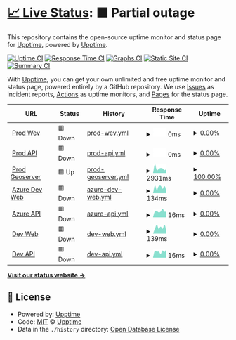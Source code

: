 # [📈 Live Status](https://upptime.github.io/upptime): <!--live status--> **🟧 Partial outage**

This repository contains the open-source uptime monitor and status page for [Upptime](https://upptime.js.org), powered by [Upptime](https://github.com/upptime/upptime).

[![Uptime CI](https://github.com/codustry/smart-patrol-status/workflows/Uptime%20CI/badge.svg)](https://github.com/codustry/smart-patrol-status/actions?query=workflow%3A%22Uptime+CI%22)
[![Response Time CI](https://github.com/codustry/smart-patrol-status/workflows/Response%20Time%20CI/badge.svg)](https://github.com/codustry/smart-patrol-status/actions?query=workflow%3A%22Response+Time+CI%22)
[![Graphs CI](https://github.com/codustry/smart-patrol-status/workflows/Graphs%20CI/badge.svg)](https://github.com/codustry/smart-patrol-status/actions?query=workflow%3A%22Graphs+CI%22)
[![Static Site CI](https://github.com/codustry/smart-patrol-status/workflows/Static%20Site%20CI/badge.svg)](https://github.com/codustry/smart-patrol-status/actions?query=workflow%3A%22Static+Site+CI%22)
[![Summary CI](https://github.com/codustry/smart-patrol-status/workflows/Summary%20CI/badge.svg)](https://github.com/codustry/smart-patrol-status/actions?query=workflow%3A%22Summary+CI%22)

With [Upptime](https://upptime.js.org), you can get your own unlimited and free uptime monitor and status page, powered entirely by a GitHub repository. We use [Issues](https://github.com/upptime/upptime/issues) as incident reports, [Actions](https://github.com/codustry/smart-patrol-status/actions) as uptime monitors, and [Pages](https://upptime.github.io/upptime) for the status page.

<!--start: status pages-->
<!-- This summary is generated by Upptime (https://github.com/upptime/upptime) -->
<!-- Do not edit this manually, your changes will be overwritten -->
<!-- prettier-ignore -->
| URL | Status | History | Response Time | Uptime |
| --- | ------ | ------- | ------------- | ------ |
| <img alt="" src="https://icons.duckduckgo.com/ip3/smartpatrol.dmcr.go.th.ico" height="13"> [Prod Wev](https://smartpatrol.dmcr.go.th/) | 🟥 Down | [prod-wev.yml](https://github.com/codustry/smart-patrol-status/commits/HEAD/history/prod-wev.yml) | <details><summary><img alt="Response time graph" src="./graphs/prod-wev/response-time-week.png" height="20"> 0ms</summary><br><a href="https://codustry.github.io/smart-patrol-status/history/prod-wev"><img alt="Response time 0" src="https://img.shields.io/endpoint?url=https%3A%2F%2Fraw.githubusercontent.com%2Fcodustry%2Fsmart-patrol-status%2FHEAD%2Fapi%2Fprod-wev%2Fresponse-time.json"></a><br><a href="https://codustry.github.io/smart-patrol-status/history/prod-wev"><img alt="24-hour response time 0" src="https://img.shields.io/endpoint?url=https%3A%2F%2Fraw.githubusercontent.com%2Fcodustry%2Fsmart-patrol-status%2FHEAD%2Fapi%2Fprod-wev%2Fresponse-time-day.json"></a><br><a href="https://codustry.github.io/smart-patrol-status/history/prod-wev"><img alt="7-day response time 0" src="https://img.shields.io/endpoint?url=https%3A%2F%2Fraw.githubusercontent.com%2Fcodustry%2Fsmart-patrol-status%2FHEAD%2Fapi%2Fprod-wev%2Fresponse-time-week.json"></a><br><a href="https://codustry.github.io/smart-patrol-status/history/prod-wev"><img alt="30-day response time 0" src="https://img.shields.io/endpoint?url=https%3A%2F%2Fraw.githubusercontent.com%2Fcodustry%2Fsmart-patrol-status%2FHEAD%2Fapi%2Fprod-wev%2Fresponse-time-month.json"></a><br><a href="https://codustry.github.io/smart-patrol-status/history/prod-wev"><img alt="1-year response time 0" src="https://img.shields.io/endpoint?url=https%3A%2F%2Fraw.githubusercontent.com%2Fcodustry%2Fsmart-patrol-status%2FHEAD%2Fapi%2Fprod-wev%2Fresponse-time-year.json"></a></details> | <details><summary><a href="https://codustry.github.io/smart-patrol-status/history/prod-wev">0.00%</a></summary><a href="https://codustry.github.io/smart-patrol-status/history/prod-wev"><img alt="All-time uptime 0.00%" src="https://img.shields.io/endpoint?url=https%3A%2F%2Fraw.githubusercontent.com%2Fcodustry%2Fsmart-patrol-status%2FHEAD%2Fapi%2Fprod-wev%2Fuptime.json"></a><br><a href="https://codustry.github.io/smart-patrol-status/history/prod-wev"><img alt="24-hour uptime 0.00%" src="https://img.shields.io/endpoint?url=https%3A%2F%2Fraw.githubusercontent.com%2Fcodustry%2Fsmart-patrol-status%2FHEAD%2Fapi%2Fprod-wev%2Fuptime-day.json"></a><br><a href="https://codustry.github.io/smart-patrol-status/history/prod-wev"><img alt="7-day uptime 0.00%" src="https://img.shields.io/endpoint?url=https%3A%2F%2Fraw.githubusercontent.com%2Fcodustry%2Fsmart-patrol-status%2FHEAD%2Fapi%2Fprod-wev%2Fuptime-week.json"></a><br><a href="https://codustry.github.io/smart-patrol-status/history/prod-wev"><img alt="30-day uptime 1.38%" src="https://img.shields.io/endpoint?url=https%3A%2F%2Fraw.githubusercontent.com%2Fcodustry%2Fsmart-patrol-status%2FHEAD%2Fapi%2Fprod-wev%2Fuptime-month.json"></a><br><a href="https://codustry.github.io/smart-patrol-status/history/prod-wev"><img alt="1-year uptime 0.00%" src="https://img.shields.io/endpoint?url=https%3A%2F%2Fraw.githubusercontent.com%2Fcodustry%2Fsmart-patrol-status%2FHEAD%2Fapi%2Fprod-wev%2Fuptime-year.json"></a></details>
| <img alt="" src="https://icons.duckduckgo.com/ip3/smartpatrol.dmcr.go.th.ico" height="13"> [Prod API](https://smartpatrol.dmcr.go.th/api/health) | 🟥 Down | [prod-api.yml](https://github.com/codustry/smart-patrol-status/commits/HEAD/history/prod-api.yml) | <details><summary><img alt="Response time graph" src="./graphs/prod-api/response-time-week.png" height="20"> 0ms</summary><br><a href="https://codustry.github.io/smart-patrol-status/history/prod-api"><img alt="Response time 0" src="https://img.shields.io/endpoint?url=https%3A%2F%2Fraw.githubusercontent.com%2Fcodustry%2Fsmart-patrol-status%2FHEAD%2Fapi%2Fprod-api%2Fresponse-time.json"></a><br><a href="https://codustry.github.io/smart-patrol-status/history/prod-api"><img alt="24-hour response time 0" src="https://img.shields.io/endpoint?url=https%3A%2F%2Fraw.githubusercontent.com%2Fcodustry%2Fsmart-patrol-status%2FHEAD%2Fapi%2Fprod-api%2Fresponse-time-day.json"></a><br><a href="https://codustry.github.io/smart-patrol-status/history/prod-api"><img alt="7-day response time 0" src="https://img.shields.io/endpoint?url=https%3A%2F%2Fraw.githubusercontent.com%2Fcodustry%2Fsmart-patrol-status%2FHEAD%2Fapi%2Fprod-api%2Fresponse-time-week.json"></a><br><a href="https://codustry.github.io/smart-patrol-status/history/prod-api"><img alt="30-day response time 0" src="https://img.shields.io/endpoint?url=https%3A%2F%2Fraw.githubusercontent.com%2Fcodustry%2Fsmart-patrol-status%2FHEAD%2Fapi%2Fprod-api%2Fresponse-time-month.json"></a><br><a href="https://codustry.github.io/smart-patrol-status/history/prod-api"><img alt="1-year response time 0" src="https://img.shields.io/endpoint?url=https%3A%2F%2Fraw.githubusercontent.com%2Fcodustry%2Fsmart-patrol-status%2FHEAD%2Fapi%2Fprod-api%2Fresponse-time-year.json"></a></details> | <details><summary><a href="https://codustry.github.io/smart-patrol-status/history/prod-api">0.00%</a></summary><a href="https://codustry.github.io/smart-patrol-status/history/prod-api"><img alt="All-time uptime 0.00%" src="https://img.shields.io/endpoint?url=https%3A%2F%2Fraw.githubusercontent.com%2Fcodustry%2Fsmart-patrol-status%2FHEAD%2Fapi%2Fprod-api%2Fuptime.json"></a><br><a href="https://codustry.github.io/smart-patrol-status/history/prod-api"><img alt="24-hour uptime 0.00%" src="https://img.shields.io/endpoint?url=https%3A%2F%2Fraw.githubusercontent.com%2Fcodustry%2Fsmart-patrol-status%2FHEAD%2Fapi%2Fprod-api%2Fuptime-day.json"></a><br><a href="https://codustry.github.io/smart-patrol-status/history/prod-api"><img alt="7-day uptime 0.00%" src="https://img.shields.io/endpoint?url=https%3A%2F%2Fraw.githubusercontent.com%2Fcodustry%2Fsmart-patrol-status%2FHEAD%2Fapi%2Fprod-api%2Fuptime-week.json"></a><br><a href="https://codustry.github.io/smart-patrol-status/history/prod-api"><img alt="30-day uptime 0.00%" src="https://img.shields.io/endpoint?url=https%3A%2F%2Fraw.githubusercontent.com%2Fcodustry%2Fsmart-patrol-status%2FHEAD%2Fapi%2Fprod-api%2Fuptime-month.json"></a><br><a href="https://codustry.github.io/smart-patrol-status/history/prod-api"><img alt="1-year uptime 0.00%" src="https://img.shields.io/endpoint?url=https%3A%2F%2Fraw.githubusercontent.com%2Fcodustry%2Fsmart-patrol-status%2FHEAD%2Fapi%2Fprod-api%2Fuptime-year.json"></a></details>
| <img alt="" src="https://icons.duckduckgo.com/ip3/gis-smartpatrol.dmcr.go.th.ico" height="13"> [Prod Geoserver](http://gis-smartpatrol.dmcr.go.th/geoserver) | 🟩 Up | [prod-geoserver.yml](https://github.com/codustry/smart-patrol-status/commits/HEAD/history/prod-geoserver.yml) | <details><summary><img alt="Response time graph" src="./graphs/prod-geoserver/response-time-week.png" height="20"> 2931ms</summary><br><a href="https://codustry.github.io/smart-patrol-status/history/prod-geoserver"><img alt="Response time 2951" src="https://img.shields.io/endpoint?url=https%3A%2F%2Fraw.githubusercontent.com%2Fcodustry%2Fsmart-patrol-status%2FHEAD%2Fapi%2Fprod-geoserver%2Fresponse-time.json"></a><br><a href="https://codustry.github.io/smart-patrol-status/history/prod-geoserver"><img alt="24-hour response time 2873" src="https://img.shields.io/endpoint?url=https%3A%2F%2Fraw.githubusercontent.com%2Fcodustry%2Fsmart-patrol-status%2FHEAD%2Fapi%2Fprod-geoserver%2Fresponse-time-day.json"></a><br><a href="https://codustry.github.io/smart-patrol-status/history/prod-geoserver"><img alt="7-day response time 2931" src="https://img.shields.io/endpoint?url=https%3A%2F%2Fraw.githubusercontent.com%2Fcodustry%2Fsmart-patrol-status%2FHEAD%2Fapi%2Fprod-geoserver%2Fresponse-time-week.json"></a><br><a href="https://codustry.github.io/smart-patrol-status/history/prod-geoserver"><img alt="30-day response time 3020" src="https://img.shields.io/endpoint?url=https%3A%2F%2Fraw.githubusercontent.com%2Fcodustry%2Fsmart-patrol-status%2FHEAD%2Fapi%2Fprod-geoserver%2Fresponse-time-month.json"></a><br><a href="https://codustry.github.io/smart-patrol-status/history/prod-geoserver"><img alt="1-year response time 2951" src="https://img.shields.io/endpoint?url=https%3A%2F%2Fraw.githubusercontent.com%2Fcodustry%2Fsmart-patrol-status%2FHEAD%2Fapi%2Fprod-geoserver%2Fresponse-time-year.json"></a></details> | <details><summary><a href="https://codustry.github.io/smart-patrol-status/history/prod-geoserver">100.00%</a></summary><a href="https://codustry.github.io/smart-patrol-status/history/prod-geoserver"><img alt="All-time uptime 98.37%" src="https://img.shields.io/endpoint?url=https%3A%2F%2Fraw.githubusercontent.com%2Fcodustry%2Fsmart-patrol-status%2FHEAD%2Fapi%2Fprod-geoserver%2Fuptime.json"></a><br><a href="https://codustry.github.io/smart-patrol-status/history/prod-geoserver"><img alt="24-hour uptime 100.00%" src="https://img.shields.io/endpoint?url=https%3A%2F%2Fraw.githubusercontent.com%2Fcodustry%2Fsmart-patrol-status%2FHEAD%2Fapi%2Fprod-geoserver%2Fuptime-day.json"></a><br><a href="https://codustry.github.io/smart-patrol-status/history/prod-geoserver"><img alt="7-day uptime 100.00%" src="https://img.shields.io/endpoint?url=https%3A%2F%2Fraw.githubusercontent.com%2Fcodustry%2Fsmart-patrol-status%2FHEAD%2Fapi%2Fprod-geoserver%2Fuptime-week.json"></a><br><a href="https://codustry.github.io/smart-patrol-status/history/prod-geoserver"><img alt="30-day uptime 100.00%" src="https://img.shields.io/endpoint?url=https%3A%2F%2Fraw.githubusercontent.com%2Fcodustry%2Fsmart-patrol-status%2FHEAD%2Fapi%2Fprod-geoserver%2Fuptime-month.json"></a><br><a href="https://codustry.github.io/smart-patrol-status/history/prod-geoserver"><img alt="1-year uptime 98.37%" src="https://img.shields.io/endpoint?url=https%3A%2F%2Fraw.githubusercontent.com%2Fcodustry%2Fsmart-patrol-status%2FHEAD%2Fapi%2Fprod-geoserver%2Fuptime-year.json"></a></details>
| <img alt="" src="https://icons.duckduckgo.com/ip3/smartpatrol3.nutchanon.org.ico" height="13"> [Azure Dev Web](https://smartpatrol3.nutchanon.org/) | 🟥 Down | [azure-dev-web.yml](https://github.com/codustry/smart-patrol-status/commits/HEAD/history/azure-dev-web.yml) | <details><summary><img alt="Response time graph" src="./graphs/azure-dev-web/response-time-week.png" height="20"> 134ms</summary><br><a href="https://codustry.github.io/smart-patrol-status/history/azure-dev-web"><img alt="Response time 655" src="https://img.shields.io/endpoint?url=https%3A%2F%2Fraw.githubusercontent.com%2Fcodustry%2Fsmart-patrol-status%2FHEAD%2Fapi%2Fazure-dev-web%2Fresponse-time.json"></a><br><a href="https://codustry.github.io/smart-patrol-status/history/azure-dev-web"><img alt="24-hour response time 49" src="https://img.shields.io/endpoint?url=https%3A%2F%2Fraw.githubusercontent.com%2Fcodustry%2Fsmart-patrol-status%2FHEAD%2Fapi%2Fazure-dev-web%2Fresponse-time-day.json"></a><br><a href="https://codustry.github.io/smart-patrol-status/history/azure-dev-web"><img alt="7-day response time 134" src="https://img.shields.io/endpoint?url=https%3A%2F%2Fraw.githubusercontent.com%2Fcodustry%2Fsmart-patrol-status%2FHEAD%2Fapi%2Fazure-dev-web%2Fresponse-time-week.json"></a><br><a href="https://codustry.github.io/smart-patrol-status/history/azure-dev-web"><img alt="30-day response time 156" src="https://img.shields.io/endpoint?url=https%3A%2F%2Fraw.githubusercontent.com%2Fcodustry%2Fsmart-patrol-status%2FHEAD%2Fapi%2Fazure-dev-web%2Fresponse-time-month.json"></a><br><a href="https://codustry.github.io/smart-patrol-status/history/azure-dev-web"><img alt="1-year response time 655" src="https://img.shields.io/endpoint?url=https%3A%2F%2Fraw.githubusercontent.com%2Fcodustry%2Fsmart-patrol-status%2FHEAD%2Fapi%2Fazure-dev-web%2Fresponse-time-year.json"></a></details> | <details><summary><a href="https://codustry.github.io/smart-patrol-status/history/azure-dev-web">0.00%</a></summary><a href="https://codustry.github.io/smart-patrol-status/history/azure-dev-web"><img alt="All-time uptime 28.92%" src="https://img.shields.io/endpoint?url=https%3A%2F%2Fraw.githubusercontent.com%2Fcodustry%2Fsmart-patrol-status%2FHEAD%2Fapi%2Fazure-dev-web%2Fuptime.json"></a><br><a href="https://codustry.github.io/smart-patrol-status/history/azure-dev-web"><img alt="24-hour uptime 0.00%" src="https://img.shields.io/endpoint?url=https%3A%2F%2Fraw.githubusercontent.com%2Fcodustry%2Fsmart-patrol-status%2FHEAD%2Fapi%2Fazure-dev-web%2Fuptime-day.json"></a><br><a href="https://codustry.github.io/smart-patrol-status/history/azure-dev-web"><img alt="7-day uptime 0.00%" src="https://img.shields.io/endpoint?url=https%3A%2F%2Fraw.githubusercontent.com%2Fcodustry%2Fsmart-patrol-status%2FHEAD%2Fapi%2Fazure-dev-web%2Fuptime-week.json"></a><br><a href="https://codustry.github.io/smart-patrol-status/history/azure-dev-web"><img alt="30-day uptime 1.38%" src="https://img.shields.io/endpoint?url=https%3A%2F%2Fraw.githubusercontent.com%2Fcodustry%2Fsmart-patrol-status%2FHEAD%2Fapi%2Fazure-dev-web%2Fuptime-month.json"></a><br><a href="https://codustry.github.io/smart-patrol-status/history/azure-dev-web"><img alt="1-year uptime 28.92%" src="https://img.shields.io/endpoint?url=https%3A%2F%2Fraw.githubusercontent.com%2Fcodustry%2Fsmart-patrol-status%2FHEAD%2Fapi%2Fazure-dev-web%2Fuptime-year.json"></a></details>
| <img alt="" src="https://icons.duckduckgo.com/ip3/smartpatrol3.nutchanon.org.ico" height="13"> [Azure API](https://smartpatrol3.nutchanon.org/api/health) | 🟥 Down | [azure-api.yml](https://github.com/codustry/smart-patrol-status/commits/HEAD/history/azure-api.yml) | <details><summary><img alt="Response time graph" src="./graphs/azure-api/response-time-week.png" height="20"> 16ms</summary><br><a href="https://codustry.github.io/smart-patrol-status/history/azure-api"><img alt="Response time 259" src="https://img.shields.io/endpoint?url=https%3A%2F%2Fraw.githubusercontent.com%2Fcodustry%2Fsmart-patrol-status%2FHEAD%2Fapi%2Fazure-api%2Fresponse-time.json"></a><br><a href="https://codustry.github.io/smart-patrol-status/history/azure-api"><img alt="24-hour response time 8" src="https://img.shields.io/endpoint?url=https%3A%2F%2Fraw.githubusercontent.com%2Fcodustry%2Fsmart-patrol-status%2FHEAD%2Fapi%2Fazure-api%2Fresponse-time-day.json"></a><br><a href="https://codustry.github.io/smart-patrol-status/history/azure-api"><img alt="7-day response time 16" src="https://img.shields.io/endpoint?url=https%3A%2F%2Fraw.githubusercontent.com%2Fcodustry%2Fsmart-patrol-status%2FHEAD%2Fapi%2Fazure-api%2Fresponse-time-week.json"></a><br><a href="https://codustry.github.io/smart-patrol-status/history/azure-api"><img alt="30-day response time 16" src="https://img.shields.io/endpoint?url=https%3A%2F%2Fraw.githubusercontent.com%2Fcodustry%2Fsmart-patrol-status%2FHEAD%2Fapi%2Fazure-api%2Fresponse-time-month.json"></a><br><a href="https://codustry.github.io/smart-patrol-status/history/azure-api"><img alt="1-year response time 259" src="https://img.shields.io/endpoint?url=https%3A%2F%2Fraw.githubusercontent.com%2Fcodustry%2Fsmart-patrol-status%2FHEAD%2Fapi%2Fazure-api%2Fresponse-time-year.json"></a></details> | <details><summary><a href="https://codustry.github.io/smart-patrol-status/history/azure-api">0.00%</a></summary><a href="https://codustry.github.io/smart-patrol-status/history/azure-api"><img alt="All-time uptime 28.79%" src="https://img.shields.io/endpoint?url=https%3A%2F%2Fraw.githubusercontent.com%2Fcodustry%2Fsmart-patrol-status%2FHEAD%2Fapi%2Fazure-api%2Fuptime.json"></a><br><a href="https://codustry.github.io/smart-patrol-status/history/azure-api"><img alt="24-hour uptime 0.00%" src="https://img.shields.io/endpoint?url=https%3A%2F%2Fraw.githubusercontent.com%2Fcodustry%2Fsmart-patrol-status%2FHEAD%2Fapi%2Fazure-api%2Fuptime-day.json"></a><br><a href="https://codustry.github.io/smart-patrol-status/history/azure-api"><img alt="7-day uptime 0.00%" src="https://img.shields.io/endpoint?url=https%3A%2F%2Fraw.githubusercontent.com%2Fcodustry%2Fsmart-patrol-status%2FHEAD%2Fapi%2Fazure-api%2Fuptime-week.json"></a><br><a href="https://codustry.github.io/smart-patrol-status/history/azure-api"><img alt="30-day uptime 1.38%" src="https://img.shields.io/endpoint?url=https%3A%2F%2Fraw.githubusercontent.com%2Fcodustry%2Fsmart-patrol-status%2FHEAD%2Fapi%2Fazure-api%2Fuptime-month.json"></a><br><a href="https://codustry.github.io/smart-patrol-status/history/azure-api"><img alt="1-year uptime 28.79%" src="https://img.shields.io/endpoint?url=https%3A%2F%2Fraw.githubusercontent.com%2Fcodustry%2Fsmart-patrol-status%2FHEAD%2Fapi%2Fazure-api%2Fuptime-year.json"></a></details>
| <img alt="" src="https://icons.duckduckgo.com/ip3/smartpatrol2.nutchanon.org.ico" height="13"> [Dev Web](https://smartpatrol2.nutchanon.org/) | 🟥 Down | [dev-web.yml](https://github.com/codustry/smart-patrol-status/commits/HEAD/history/dev-web.yml) | <details><summary><img alt="Response time graph" src="./graphs/dev-web/response-time-week.png" height="20"> 139ms</summary><br><a href="https://codustry.github.io/smart-patrol-status/history/dev-web"><img alt="Response time 846" src="https://img.shields.io/endpoint?url=https%3A%2F%2Fraw.githubusercontent.com%2Fcodustry%2Fsmart-patrol-status%2FHEAD%2Fapi%2Fdev-web%2Fresponse-time.json"></a><br><a href="https://codustry.github.io/smart-patrol-status/history/dev-web"><img alt="24-hour response time 158" src="https://img.shields.io/endpoint?url=https%3A%2F%2Fraw.githubusercontent.com%2Fcodustry%2Fsmart-patrol-status%2FHEAD%2Fapi%2Fdev-web%2Fresponse-time-day.json"></a><br><a href="https://codustry.github.io/smart-patrol-status/history/dev-web"><img alt="7-day response time 139" src="https://img.shields.io/endpoint?url=https%3A%2F%2Fraw.githubusercontent.com%2Fcodustry%2Fsmart-patrol-status%2FHEAD%2Fapi%2Fdev-web%2Fresponse-time-week.json"></a><br><a href="https://codustry.github.io/smart-patrol-status/history/dev-web"><img alt="30-day response time 142" src="https://img.shields.io/endpoint?url=https%3A%2F%2Fraw.githubusercontent.com%2Fcodustry%2Fsmart-patrol-status%2FHEAD%2Fapi%2Fdev-web%2Fresponse-time-month.json"></a><br><a href="https://codustry.github.io/smart-patrol-status/history/dev-web"><img alt="1-year response time 846" src="https://img.shields.io/endpoint?url=https%3A%2F%2Fraw.githubusercontent.com%2Fcodustry%2Fsmart-patrol-status%2FHEAD%2Fapi%2Fdev-web%2Fresponse-time-year.json"></a></details> | <details><summary><a href="https://codustry.github.io/smart-patrol-status/history/dev-web">0.00%</a></summary><a href="https://codustry.github.io/smart-patrol-status/history/dev-web"><img alt="All-time uptime 0.00%" src="https://img.shields.io/endpoint?url=https%3A%2F%2Fraw.githubusercontent.com%2Fcodustry%2Fsmart-patrol-status%2FHEAD%2Fapi%2Fdev-web%2Fuptime.json"></a><br><a href="https://codustry.github.io/smart-patrol-status/history/dev-web"><img alt="24-hour uptime 0.00%" src="https://img.shields.io/endpoint?url=https%3A%2F%2Fraw.githubusercontent.com%2Fcodustry%2Fsmart-patrol-status%2FHEAD%2Fapi%2Fdev-web%2Fuptime-day.json"></a><br><a href="https://codustry.github.io/smart-patrol-status/history/dev-web"><img alt="7-day uptime 0.00%" src="https://img.shields.io/endpoint?url=https%3A%2F%2Fraw.githubusercontent.com%2Fcodustry%2Fsmart-patrol-status%2FHEAD%2Fapi%2Fdev-web%2Fuptime-week.json"></a><br><a href="https://codustry.github.io/smart-patrol-status/history/dev-web"><img alt="30-day uptime 1.38%" src="https://img.shields.io/endpoint?url=https%3A%2F%2Fraw.githubusercontent.com%2Fcodustry%2Fsmart-patrol-status%2FHEAD%2Fapi%2Fdev-web%2Fuptime-month.json"></a><br><a href="https://codustry.github.io/smart-patrol-status/history/dev-web"><img alt="1-year uptime 0.00%" src="https://img.shields.io/endpoint?url=https%3A%2F%2Fraw.githubusercontent.com%2Fcodustry%2Fsmart-patrol-status%2FHEAD%2Fapi%2Fdev-web%2Fuptime-year.json"></a></details>
| <img alt="" src="https://icons.duckduckgo.com/ip3/smartpatrol2.nutchanon.org.ico" height="13"> [Dev API](https://smartpatrol2.nutchanon.org/api/health) | 🟥 Down | [dev-api.yml](https://github.com/codustry/smart-patrol-status/commits/HEAD/history/dev-api.yml) | <details><summary><img alt="Response time graph" src="./graphs/dev-api/response-time-week.png" height="20"> 16ms</summary><br><a href="https://codustry.github.io/smart-patrol-status/history/dev-api"><img alt="Response time 574" src="https://img.shields.io/endpoint?url=https%3A%2F%2Fraw.githubusercontent.com%2Fcodustry%2Fsmart-patrol-status%2FHEAD%2Fapi%2Fdev-api%2Fresponse-time.json"></a><br><a href="https://codustry.github.io/smart-patrol-status/history/dev-api"><img alt="24-hour response time 9" src="https://img.shields.io/endpoint?url=https%3A%2F%2Fraw.githubusercontent.com%2Fcodustry%2Fsmart-patrol-status%2FHEAD%2Fapi%2Fdev-api%2Fresponse-time-day.json"></a><br><a href="https://codustry.github.io/smart-patrol-status/history/dev-api"><img alt="7-day response time 16" src="https://img.shields.io/endpoint?url=https%3A%2F%2Fraw.githubusercontent.com%2Fcodustry%2Fsmart-patrol-status%2FHEAD%2Fapi%2Fdev-api%2Fresponse-time-week.json"></a><br><a href="https://codustry.github.io/smart-patrol-status/history/dev-api"><img alt="30-day response time 15" src="https://img.shields.io/endpoint?url=https%3A%2F%2Fraw.githubusercontent.com%2Fcodustry%2Fsmart-patrol-status%2FHEAD%2Fapi%2Fdev-api%2Fresponse-time-month.json"></a><br><a href="https://codustry.github.io/smart-patrol-status/history/dev-api"><img alt="1-year response time 574" src="https://img.shields.io/endpoint?url=https%3A%2F%2Fraw.githubusercontent.com%2Fcodustry%2Fsmart-patrol-status%2FHEAD%2Fapi%2Fdev-api%2Fresponse-time-year.json"></a></details> | <details><summary><a href="https://codustry.github.io/smart-patrol-status/history/dev-api">0.00%</a></summary><a href="https://codustry.github.io/smart-patrol-status/history/dev-api"><img alt="All-time uptime 17.86%" src="https://img.shields.io/endpoint?url=https%3A%2F%2Fraw.githubusercontent.com%2Fcodustry%2Fsmart-patrol-status%2FHEAD%2Fapi%2Fdev-api%2Fuptime.json"></a><br><a href="https://codustry.github.io/smart-patrol-status/history/dev-api"><img alt="24-hour uptime 0.00%" src="https://img.shields.io/endpoint?url=https%3A%2F%2Fraw.githubusercontent.com%2Fcodustry%2Fsmart-patrol-status%2FHEAD%2Fapi%2Fdev-api%2Fuptime-day.json"></a><br><a href="https://codustry.github.io/smart-patrol-status/history/dev-api"><img alt="7-day uptime 0.00%" src="https://img.shields.io/endpoint?url=https%3A%2F%2Fraw.githubusercontent.com%2Fcodustry%2Fsmart-patrol-status%2FHEAD%2Fapi%2Fdev-api%2Fuptime-week.json"></a><br><a href="https://codustry.github.io/smart-patrol-status/history/dev-api"><img alt="30-day uptime 1.38%" src="https://img.shields.io/endpoint?url=https%3A%2F%2Fraw.githubusercontent.com%2Fcodustry%2Fsmart-patrol-status%2FHEAD%2Fapi%2Fdev-api%2Fuptime-month.json"></a><br><a href="https://codustry.github.io/smart-patrol-status/history/dev-api"><img alt="1-year uptime 17.86%" src="https://img.shields.io/endpoint?url=https%3A%2F%2Fraw.githubusercontent.com%2Fcodustry%2Fsmart-patrol-status%2FHEAD%2Fapi%2Fdev-api%2Fuptime-year.json"></a></details>

<!--end: status pages-->

[**Visit our status website →**](https://upptime.github.io/upptime)

## 📄 License

- Powered by: [Upptime](https://github.com/upptime/upptime)
- Code: [MIT](./LICENSE) © [Upptime](https://upptime.js.org)
- Data in the `./history` directory: [Open Database License](https://opendatacommons.org/licenses/odbl/1-0/)
